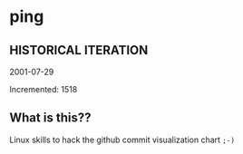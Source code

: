# ping

## HISTORICAL ITERATION
2001-07-29

Incremented: 1518

## What is this?? 
Linux skills to hack the github commit visualization chart `;-)`
